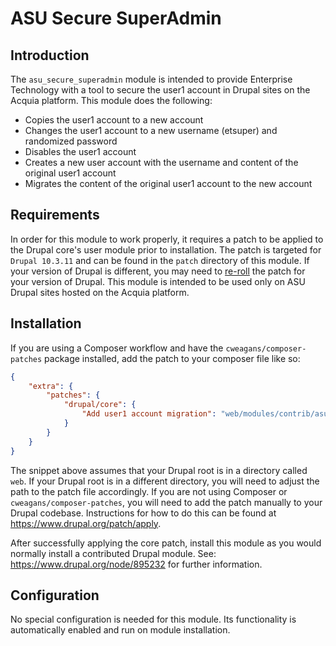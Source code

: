 # ASU Secure SuperAdmin

## Introduction
The `asu_secure_superadmin` module is intended to provide Enterprise Technology with a tool to secure the user1 account in Drupal sites on the Acquia platform.
This module does the following:

- Copies the user1 account to a new account
- Changes the user1 account to a new username (etsuper) and randomized password
- Disables the user1 account
- Creates a new user account with the username and content of the original user1 account
- Migrates the content of the original user1 account to the new account

## Requirements
In order for this module to work properly, it requires a patch to be applied to the Drupal core's user module prior to installation.
The patch is targeted for `Drupal 10.3.11` and can be found in the `patch` directory of this module. If your version
of Drupal is different, you may need to [re-roll](https://www.drupal.org/docs/develop/git/using-git-to-contribute-to-drupal/rerolling-patches) the patch for your version of Drupal.
This module is intended to be used only on ASU Drupal sites hosted on the Acquia platform.

## Installation
If you are using a Composer workflow and have the `cweagans/composer-patches` package installed, add the patch to your composer file like so:
```json
{
    "extra": {
        "patches": {
            "drupal/core": {
                "Add user1 account migration": "web/modules/contrib/asu_secure_superadmin/patch/user-module-3135592-2241mr-c39.patch"
            }
        }
    }
}
```
The snippet above assumes that your Drupal root is in a directory called `web`. If your Drupal root is in a different directory, you will need to adjust the path to the patch file accordingly.
If you are not using Composer or `cweagans/composer-patches`, you will need to add the patch manually to your Drupal codebase. Instructions for how to do this can be found at https://www.drupal.org/patch/apply.

After successfully applying the core patch, install this module as you would normally install a contributed Drupal module.
See: https://www.drupal.org/node/895232 for further information.

## Configuration
No special configuration is needed for this module. Its functionality is automatically enabled and run on module installation.
